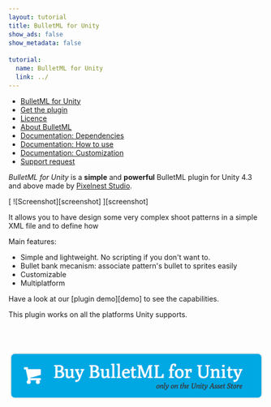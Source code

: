 ```yaml
---
layout: tutorial
title: BulletML for Unity
show_ads: false
show_metadata: false

tutorial:
  name: BulletML for Unity
  link: ../
---
```


* [BulletML for Unity](#)
* [Get the plugin](./get-the-plugin)
* [Licence](./license)
* [About BulletML](./about)
* [Documentation: Dependencies](./dependencies)
* [Documentation: How to use](./how-to-use)
* [Documentation: Customization](./customization)
* [Support request](./support)

*BulletML for Unity* is a **simple** and **powerful** BulletML plugin for Unity 4.3 and above made by [Pixelnest Studio](http://pixelnest.io).

[ ![Screenshot][screenshot] ][screenshot]

It allows you to have design some very complex shoot patterns in a simple XML file and to define how

Main features:

- Simple and lightweight. No scripting if you don't want to.
- Bullet bank mecanism: associate pattern's bullet to sprites easily
- Customizable
- Multiplatform

Have a look at our [plugin demo][demo] to see the capabilities.

This plugin works on all the platforms Unity supports.

<a href="#todo">
  <img
    src="./-img/buy.png"
    style="border: none; margin-top: 50px;"
    alt="Buy BulletML for Unity"
    title="Buy BulletML for Unity"
  />
</a>

